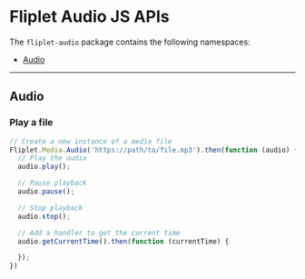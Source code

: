# Fliplet Audio JS APIs

The `fliplet-audio` package contains the following namespaces:

- [Audio](#audio)

---

## Audio

### Play a file

```js
// Create a new instance of a media file
Fliplet.Media.Audio('https://path/to/file.mp3').then(function (audio) {
  // Play the audio
  audio.play();

  // Pause playback
  audio.pause();

  // Stop playback
  audio.stop();

  // Add a handler to get the current time
  audio.getCurrentTime().then(function (currentTime) {

  });
})
```